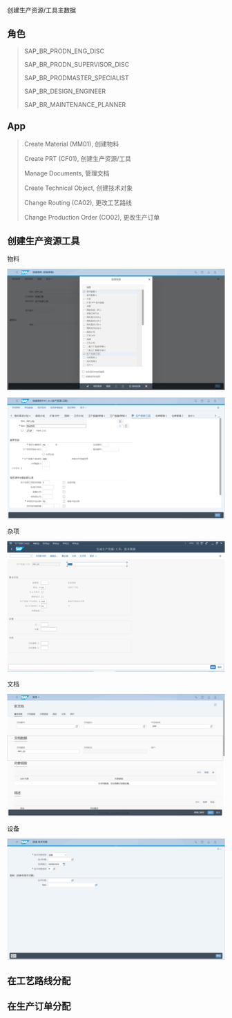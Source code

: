 创建生产资源/工具主数据
## 角色
> SAP_BR_PRODN_ENG_DISC
>
> SAP_BR_PRODN_SUPERVISOR_DISC
>
> SAP_BR_PRODMASTER_SPECIALIST
>
> SAP_BR_DESIGN_ENGINEER
>
> SAP_BR_MAINTENANCE_PLANNER
## App
> Create Material (MM01), 创建物料
>
> Create PRT (CF01), 创建生产资源/工具
>
> Manage Documents, 管理文档
>
> Create Technical Object, 创建技术对象
>
> Change Routing (CA02), 更改工艺路线
>
> Change Production Order (CO02), 更改生产订单
## 创建生产资源工具
物料

![PRT-1](./img/PRT-1.png "物料视图")

![PRT-2](./img/PRT-2.png "物料详细")

杂项

![PRT-3](./img/PRT-3.png "生产资源工具")

文档

![PRT-4](./img/PRT-4.png "文档类型")

设备

![PRT-5](./img/PRT-5.png "设备类型")

## 在工艺路线分配
## 在生产订单分配

